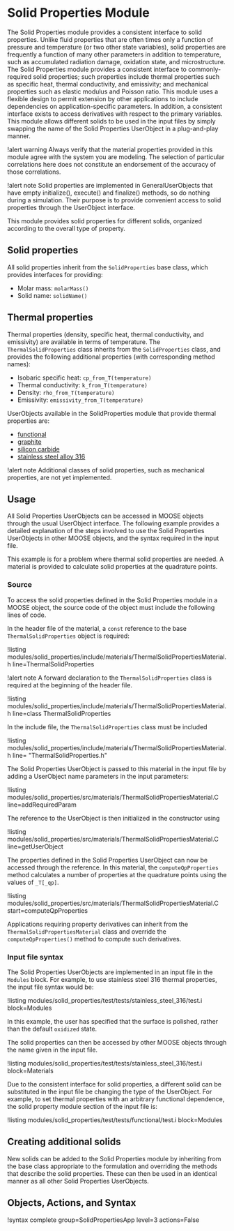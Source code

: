 # Solid Properties Module

The Solid Properties module provides a consistent interface to solid properties. Unlike
fluid properties that are often times only a function of pressure and temperature
(or two other state variables), solid properties are frequently a function of many
other parameters in addition to temperature, such as accumulated radiation damage,
oxidation state, and microstructure. The Solid Properties module provides a consistent
interface to commonly-required solid properties; such properties include thermal
properties such as specific heat, thermal conductivity, and emissivity; and
mechanical properties such as elastic modulus and Poisson ratio. This module uses a
flexible design to permit extension by other applications to include dependencies on
application-specific parameters. In addition, a consistent interface exists to access
derivatives with respect to the primary variables. This module allows different solids
to be used in the input files by simply swapping the name of the Solid Properties
UserObject in a plug-and-play manner.

!alert warning
Always verify that the material properties provided in this module agree with
the system you are modeling. The selection of particular correlations here does not
constitute an endorsement of the accuracy of those correlations.

!alert note
Solid properties are implemented in GeneralUserObjects that have empty initialize(), execute() and
finalize() methods, so do nothing during a simulation. Their purpose is to provide convenient access
to solid properties through the UserObject interface.

This module provides solid properties for different solids, organized according to
the overall type of property.

## Solid properties

All solid properties inherit from the `SolidProperties` base class, which provides
interfaces for providing:

- Molar mass: `molarMass()`
- Solid name: `solidName()`

## Thermal properties

Thermal properties (density, specific heat, thermal conductivity, and emissivity) are
available in terms of temperature. The `ThermalSolidProperties` class inherits
from the `SolidProperties` class, and provides the following additional
properties (with corresponding method names):

- Isobaric specific heat: `cp_from_T(temperature)`
- Thermal conductivity: `k_from_T(temperature)`
- Density: `rho_from_T(temperature)`
- Emissivity: `emissivity_from_T(temperature)`

UserObjects available in the SolidProperties module that provide thermal properties
are:

- [functional](/ThermalFunctionSolidProperties.md)
- [graphite](/ThermalGraphiteProperties.md)
- [silicon carbide](/ThermalSiliconCarbideProperties.md)
- [stainless steel alloy 316](/ThermalStainlessSteel316Properties.md)

!alert note
Additional classes of solid properties, such as mechanical properties, are not yet
implemented.

## Usage

All Solid Properties UserObjects can be accessed in MOOSE objects through the usual UserObject
interface. The following example provides a detailed explanation of the steps involved to use the
Solid Properties UserObjects in other MOOSE objects, and the syntax required in the input file.

This example is for a problem where thermal solid properties are needed. A material
is provided to calculate solid properties at the quadrature points.

### Source

To access the solid properties defined in the Solid Properties module in a MOOSE object, the source
code of the object must include the following lines of code.

In the header file of the material, a `const` reference to the base `ThermalSolidProperties`
object is required:

!listing modules/solid_properties/include/materials/ThermalSolidPropertiesMaterial.h line=ThermalSolidProperties

!alert note
A forward declaration to the `ThermalSolidProperties` class is required at the beginning of the
header file.

!listing modules/solid_properties/include/materials/ThermalSolidPropertiesMaterial.h line=class ThermalSolidProperties

In the include file, the `ThermalSolidProperties` class must be included

!listing modules/solid_properties/include/materials/ThermalSolidPropertiesMaterial.h line= "ThermalSolidProperties.h"

The Solid Properties UserObject is passed to this material in the input file by adding a UserObject
name parameters in the input parameters:

!listing modules/solid_properties/src/materials/ThermalSolidPropertiesMaterial.C line=addRequiredParam

The reference to the UserObject is then initialized in the constructor using

!listing modules/solid_properties/src/materials/ThermalSolidPropertiesMaterial.C line=getUserObject

The properties defined in the Solid Properties UserObject can now be accessed through the
reference. In this material, the `computeQpProperties` method calculates a number of properties at
the quadrature points using the values of `_T[_qp]`.

!listing modules/solid_properties/src/materials/ThermalSolidPropertiesMaterial.C start=computeQpProperties

Applications requiring property derivatives can inherit from the
`ThermalSolidPropertiesMaterial` class and override the
`computeQpProperties()` method to compute such derivatives.

### Input file syntax

The Solid Properties UserObjects are implemented in an input file in the `Modules` block.  For
example, to use stainless steel 316 thermal properties,
the input file syntax would be:

!listing modules/solid_properties/test/tests/stainless_steel_316/test.i block=Modules

In this example, the user has specified that the surface is polished, rather
than the default `oxidized` state.

The solid properties can then be accessed by other MOOSE objects through the name given in the input
file.

!listing modules/solid_properties/test/tests/stainless_steel_316/test.i block=Materials

Due to the consistent interface for solid properties, a different solid can be substituted in the
input file be changing the type of the UserObject. For example, to set thermal properties
with an arbitrary functional dependence, the solid property module section of
the input file is:

!listing modules/solid_properties/test/tests/functional/test.i block=Modules

## Creating additional solids

New solids can be added to the Solid Properties module by inheriting from the base class appropriate
to the formulation and overriding the methods that describe the solid properties. These can then be
used in an identical manner as all other Solid Properties UserObjects.

## Objects, Actions, and Syntax

!syntax complete group=SolidPropertiesApp level=3 actions=False
